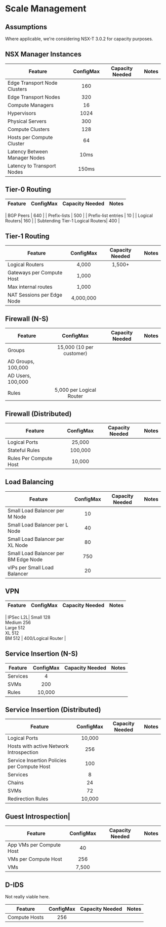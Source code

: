 # Scale Management

## Assumptions

Where applicable, we're considering NSX-T 3.0.2 for capacity purposes.

## NSX Manager Instances

| Feature | ConfigMax | Capacity Needed | Notes |
|-|:-:|:-:|-|
| Edge Transport Node Clusters | 160 |
| Edge Transport Nodes | 320
| Compute Managers | 16 |
| Hypervisors | 1024 |
| Physical Servers | 300 |
| Compute Clusters | 128 |
| Hosts per Compute Cluster | 64 |
| Latency Between Manager Nodes | 10ms |
| Latency to Transport Nodes | 150ms |

## Tier-0 Routing

| Feature | ConfigMax | Capacity Needed | Notes |
|-|:-:|:-:|-|

| BGP Peers | 640 |
| Prefix-lists | 500 |
| Prefix-list entries | 10 |
| Logical Routers| 160 |
| Subtending Tier-1 Logical Routers| 400 |

## Tier-1 Routing

| Feature | ConfigMax | Capacity Needed | Notes |
|-|:-:|:-:|-|
| Logical Routers | 4,000 | 1,500+ |
| Gateways per Compute Host | 1,000 |
| Max internal routes | 1,000 |
| NAT Sessions per Edge Node | 4,000,000 |

## Firewall (N-S)

| Feature | ConfigMax | Capacity Needed | Notes |
|-|:-:|:-:|-|
| Groups | 15,000 (10 per customer) |
| AD Groups, 100,000 |
| AD Users, 100,000 |
| Rules| 5,000 per Logical Router |

## Firewall (Distributed)

| Feature | ConfigMax | Capacity Needed | Notes |
|-|:-:|:-:|-|
| Logical Ports | 25,000 |
| Stateful Rules | 100,000 |
| Rules Per Compute Host | 10,000 |

## Load Balancing

| Feature | ConfigMax | Capacity Needed | Notes |
|-|:-:|:-:|-|
| Small Load Balancer per M Node | 10 |
| Small Load Balancer per L Node | 40 |
| Small Load Balancer per XL Node | 80 |
| Small Load Balancer per BM Edge Node | 750 |
| vIPs per Small Load Balancer | 20 |

## VPN

| Feature | ConfigMax | Capacity Needed | Notes |
|-|:-:|:-:|-|

| IPSec L2L| Small 128 <br /> Medium 256 <br /> Large 512 <br /> XL 512 <br /> BM 512 | 400/Logical Router |

## Service Insertion (N-S)

| Feature | ConfigMax | Capacity Needed | Notes |
|-|:-:|:-:|-|
| Services | 4 |
| SVMs | 200 |
| Rules | 10,000 |

## Service Insertion (Distributed)

| Feature | ConfigMax | Capacity Needed | Notes |
|-|:-:|:-:|-|
| Logical Ports | 10,000 |
| Hosts with active Network Introspection | 256 |
| Service Insertion Policies per Compute Host | 100 |
| Services | 8 |
| Chains | 24 |
| SVMs | 72 |
| Redirection Rules | 10,000 |

## Guest Introspection|

| Feature | ConfigMax | Capacity Needed | Notes |
|-|:-:|:-:|-|
| App VMs per Compute Host | 40 |
| VMs per Compute Host | 256 |
| VMs | 7,500 |

## D-IDS

Not really viable here.

| Feature | ConfigMax | Capacity Needed | Notes |
|-|:-:|:-:|-|
| Compute Hosts | 256 |

